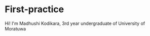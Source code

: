 # First-practice
<html>
  <head> <title> Madhushi Kodikara - 20600H </title> </head>
  <body>Hi! I'm Madhushi Kodikara, 3rd year undergraduate of University of Moratuwa</body>
</html>
  
